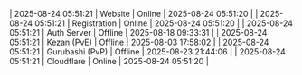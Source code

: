 | 2025-08-24 05:51:21 | Website | Online | 2025-08-24 05:51:20 |
| 2025-08-24 05:51:21 | Registration | Online | 2025-08-24 05:51:20 |
| 2025-08-24 05:51:21 | Auth Server | Offline | 2025-08-18 09:33:31 |
| 2025-08-24 05:51:21 | Kezan (PvE) | Offline | 2025-08-03 17:58:02 |
| 2025-08-24 05:51:21 | Gurubashi (PvP) | Offline | 2025-08-23 21:44:06 |
| 2025-08-24 05:51:21 | Cloudflare | Online | 2025-08-24 05:51:20 |
